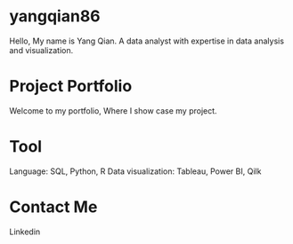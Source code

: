 # yangqian86
Hello, My name is Yang Qian. A data analyst with expertise in data analysis and visualization.

# Project Portfolio
Welcome to my portfolio, Where I show case my project.

# Tool 
Language: SQL, Python, R
Data visualization: Tableau, Power BI, Qilk

# Contact Me
Linkedin
